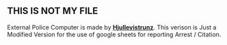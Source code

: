 <h2>THIS IS NOT MY FILE</h2>
<p>External Police Computer is made by <a href="https://github.com/jullevistrunz/ExternalPoliceComputer"><b>Hjullevistrunz</b></a>. This verison is Just a Modified Version for the use of google sheets for reporting Arrest / Citation.</p>